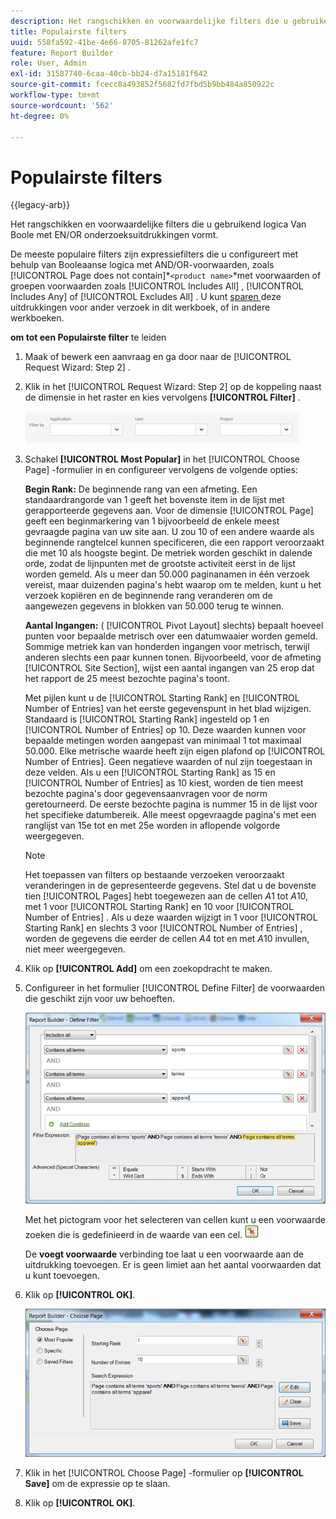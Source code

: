 ```yaml
---
description: Het rangschikken en voorwaardelijke filters die u gebruikend logica Van Boole met EN/OR onderzoeksuitdrukkingen vormt.
title: Populairste filters
uuid: 558fa592-41be-4e66-8705-81262afe1fc7
feature: Report Builder
role: User, Admin
exl-id: 31587740-6caa-40cb-bb24-d7a15181f642
source-git-commit: fcecc8a493852f5682fd7fbd5b9bb484a850922c
workflow-type: tm+mt
source-wordcount: '562'
ht-degree: 0%

---
```


# Populairste filters

{{legacy-arb}}

Het rangschikken en voorwaardelijke filters die u gebruikend logica Van Boole met EN/OR onderzoeksuitdrukkingen vormt.

De meeste populaire filters zijn expressiefilters die u configureert met behulp van Booleaanse logica met AND/OR-voorwaarden, zoals [!UICONTROL Page does not contain]*`<product name>`*met voorwaarden of groepen voorwaarden zoals [!UICONTROL Includes All] , [!UICONTROL Includes Any] of [!UICONTROL Excludes All] . U kunt [ sparen ](/help/analyze/legacy-report-builder/layout/c-filter-dimensions/saved-filters.md) deze uitdrukkingen voor ander verzoek in dit werkboek, of in andere werkboeken.

**om tot een Populairste filter** te leiden

1. Maak of bewerk een aanvraag en ga door naar de [!UICONTROL Request Wizard: Step 2] .

1. Klik in het [!UICONTROL Request Wizard: Step 2] op de koppeling naast de dimensie in het raster en kies vervolgens **[!UICONTROL Filter]** .

   ![ Schermafbeelding die de Define dialoog van de Filter met opties tonen om door Toepassing, Gebruiker, en Project te filtreren.](/help/admin/admin/assets/filter.png)

1. Schakel **[!UICONTROL Most Popular]** in het [!UICONTROL Choose Page] -formulier in en configureer vervolgens de volgende opties:

   **Begin Rank:** De beginnende rang van een afmeting. Een standaardrangorde van 1 geeft het bovenste item in de lijst met gerapporteerde gegevens aan. Voor de dimensie [!UICONTROL Page] geeft een beginmarkering van 1 bijvoorbeeld de enkele meest gevraagde pagina van uw site aan. U zou 10 of een andere waarde als beginnende rangtelcel kunnen specificeren, die een rapport veroorzaakt die met 10 als hoogste begint. De metriek worden geschikt in dalende orde, zodat de lijnpunten met de grootste activiteit eerst in de lijst worden gemeld. Als u meer dan 50.000 paginanamen in één verzoek vereist, maar duizenden pagina&#39;s hebt waarop om te melden, kunt u het verzoek kopiëren en de beginnende rang veranderen om de aangewezen gegevens in blokken van 50.000 terug te winnen.

   **Aantal Ingangen:** ( [!UICONTROL Pivot Layout] slechts) bepaalt hoeveel punten voor bepaalde metrisch over een datumwaaier worden gemeld. Sommige metriek kan van honderden ingangen voor metrisch, terwijl anderen slechts een paar kunnen tonen. Bijvoorbeeld, voor de afmeting [!UICONTROL Site Section], wijst een aantal ingangen van 25 erop dat het rapport de 25 meest bezochte pagina&#39;s toont.

   Met pijlen kunt u de [!UICONTROL Starting Rank] en [!UICONTROL Number of Entries] van het eerste gegevenspunt in het blad wijzigen. Standaard is [!UICONTROL Starting Rank] ingesteld op 1 en [!UICONTROL Number of Entries] op 10. Deze waarden kunnen voor bepaalde metingen worden aangepast van minimaal 1 tot maximaal 50.000. Elke metrische waarde heeft zijn eigen plafond op [!UICONTROL Number of Entries]. Geen negatieve waarden of nul zijn toegestaan in deze velden. Als u een [!UICONTROL Starting Rank] as 15 en [!UICONTROL Number of Entries] as 10 kiest, worden de tien meest bezochte pagina&#39;s door gegevensaanvragen voor de norm geretourneerd. De eerste bezochte pagina is nummer 15 in de lijst voor het specifieke datumbereik. Alle meest opgevraagde pagina&#39;s met een ranglijst van 15e tot en met 25e worden in aflopende volgorde weergegeven.

   >[!NOTE]
   >
   >Het toepassen van filters op bestaande verzoeken veroorzaakt veranderingen in de gepresenteerde gegevens. Stel dat u de bovenste tien [!UICONTROL Pages] hebt toegewezen aan de cellen $A$1 tot $A$10, met 1 voor [!UICONTROL Starting Rank] en 10 voor [!UICONTROL Number of Entries] . Als u deze waarden wijzigt in 1 voor [!UICONTROL Starting Rank] en slechts 3 voor [!UICONTROL Number of Entries] , worden de gegevens die eerder de cellen $A$4 tot en met $A$10 invullen, niet meer weergegeven.

1. Klik op **[!UICONTROL Add]** om een zoekopdracht te maken.

1. Configureer in het formulier [!UICONTROL Define Filter] de voorwaarden die geschikt zijn voor uw behoeften.


   ![ Schermafbeelding die de Define dialoog van de Filter toont.](assets/expressions_define_filter.png)

   Met het pictogram voor het selecteren van cellen kunt u een voorwaarde zoeken die is gedefinieerd in de waarde van een cel. ![ het uitgezochte celpictogram.](assets/select_cell_icon.png)

   De **voegt voorwaarde** verbinding toe laat u een voorwaarde aan de uitdrukking toevoegen. Er is geen limiet aan het aantal voorwaarden dat u kunt toevoegen.

1. Klik op **[!UICONTROL OK]**.

   ![ Schermafbeelding van de Define dialoog van de Filter met de O.K. knoop in de bodem rechterkant.](assets/choose_page_02.png)

1. Klik in het [!UICONTROL Choose Page] -formulier op **[!UICONTROL Save]** om de expressie op te slaan.
1. Klik op **[!UICONTROL OK]**.

